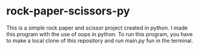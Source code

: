 # rock-paper-scissors-py
This is a simple rock paper and scissor project created in python. I made this program with the use of oops in python. To run this program, you have to make a local clone of this repository and run main.py fun in the terminal.
